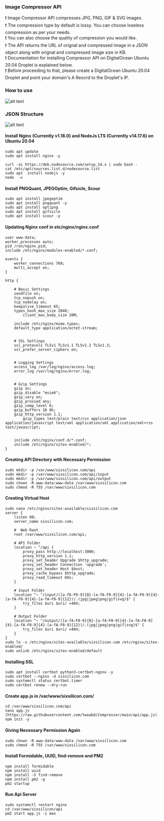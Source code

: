 ### Image Compressor API

:exclamation: Image Compressor API compresses JPG, PNG, GIF & SVG images.   
:exclamation: The compression type by default is lossy. You can choose loseless compression as per your needs.      
:exclamation: You can also choose the quality of compression you would like.      
:exclamation: The API returns the URL of orignal and compressed image in a JSON object along with orignal and compressed image size in KB.      
:exclamation: Documentation for installing Compressor API on DigitalOcean Ubuntu 20.04 Droplet is explained below.   
:exclamation: Before proceeding to that, please create a DigitalOcean Ubuntu 20.04 Droplet and point your domain's A Reocrd to the Droplet's IP.    
   
### How to use     
![alt text](https://github.com/twoabd/Compressor/blob/main/docs/how-to.png?raw=true)

### JSON Structure     
![alt text](https://github.com/twoabd/Compressor/blob/main/docs/json-structure.png?raw=true)

#### Install Nginx (Currently v1.18.0) and NodeJs LTS (Currently v14.17.6) on Ubuntu 20.04
```
sudo apt update
sudo apt install nginx -y

curl -sL https://deb.nodesource.com/setup_14.x | sudo bash -
cat /etc/apt/sources.list.d/nodesource.list
sudo apt  install nodejs -y
node  -v
```

#### Install PNGQuant, JPEGOptim, Gifsicle, Scour

```
sudo apt install jpegoptim
sudo apt install pngquant -y
sudo apt install optipng
sudo apt install gifsicle
sudo apt install scour -y
```

#### Updating Nginx conf in etc/nginx/nginx.conf
```
user www-data;
worker_processes auto;
pid /run/nginx.pid;
include /etc/nginx/modules-enabled/*.conf;

events {
	worker_connections 768;
	multi_accept on;
}

http {

	# Basic Settings
	sendfile on;
	tcp_nopush on;
	tcp_nodelay on;
	keepalive_timeout 65;
	types_hash_max_size 2048;
        client_max_body_size 20M;

	include /etc/nginx/mime.types;
	default_type application/octet-stream;


	# SSL Settings
	ssl_protocols TLSv1 TLSv1.1 TLSv1.2 TLSv1.3;
	ssl_prefer_server_ciphers on;


	# Logging Settings
	access_log /var/log/nginx/access.log;
	error_log /var/log/nginx/error.log;


	# Gzip Settings
	gzip on; 
	gzip_disable "msie6";
	gzip_vary on;
	gzip_proxied any;
	gzip_comp_level 6;
	gzip_buffers 16 8k;
	gzip_http_version 1.1;
        gzip_types text/plain text/css application/json application/javascript text/xml application/xml application/xml+rss text/javascript;


	include /etc/nginx/conf.d/*.conf;
	include /etc/nginx/sites-enabled/*;
}
```

#### Creating API Directory with Necessary Permission

```
sudo mkdir -p /var/www/sixsilicon.com/api
sudo mkdir -p /var/www/sixsilicon.com/api/input
sudo mkdir -p /var/www/sixsilicon.com/api/output
sudo chown -R www-data:www-data /var/www/sixsilicon.com
sudo chmod -R 755 /var/www/sixsilicon.com
```

#### Creating Virtual Host
```
sudo nano /etc/nginx/sites-available/sixsilicon.com
server {
    listen 80;
    server_name sixsilicon.com;

    #  Web Root
    root /var/www/sixsilicon.com/api;
   
    # API Folder
    location ~ ^/api {
	    proxy_pass http://localhost:3000;
	    proxy_http_version 1.1;
	    proxy_set_header Upgrade $http_upgrade;
	    proxy_set_header Connection 'upgrade';
	    proxy_set_header Host $host;
	    proxy_cache_bypass $http_upgrade;
	    proxy_read_timeout 60s;
    }
    
    # Input Folder
    location ^~ "/input/([a-fA-F0-9]{8}-[a-fA-F0-9]{4}-[a-fA-F0-9]{4}-[a-fA-F0-9]{4}-[a-fA-F0-9]{12})/.(jpg|jpeg|png|gif|svg)$" {
        try_files $uri $uri/ =404;
    }

	# Output Folder
    location ^~ "/output/([a-fA-F0-9]{8}-[a-fA-F0-9]{4}-[a-fA-F0-9]{4}-[a-fA-F0-9]{4}-[a-fA-F0-9]{12})/.(jpg|jpeg|png|gif|svg)$" {
        try_files $uri $uri/ =404;
    }
}
sudo ln -s /etc/nginx/sites-available/sixsilicon.com /etc/nginx/sites-enabled/
sudo unlink /etc/nginx/sites-enabled/default
```

#### Installing SSL
```
sudo apt install certbot python3-certbot-nginx -y
sudo certbot --nginx -d sixsilicon.com
sudo systemctl status certbot.timer
sudo certbot renew --dry-run
```

#### Create app.js in /var/www/sixsilicon.com/
```
cd /var/www/sixsilicon.com/api
nano app.js (https://raw.githubusercontent.com/twoabd/Compressor/main/api/app.js)
npm init -y
```

#### Giving Necessary Permission Again

```
sudo chown -R www-data:www-data /var/www/sixsilicon.com
sudo chmod -R 755 /var/www/sixsilicon.com
```

#### Install Formidable, UUID, find-remove and PM2
```
npm install formidable
npm install uuid
npm install -S find-remove
npm install pm2 -g
pm2 startup
```

#### Run Api Server
```
sudo systemctl restart nginx
cd /var/www/sixsilicon/api
pm2 start app.js -i max
```
